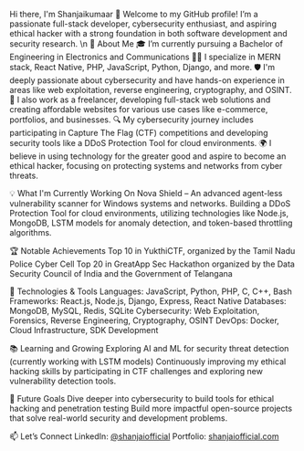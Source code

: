 
Hi there, I'm Shanjaikumaar 👋
Welcome to my GitHub profile! I’m a passionate full-stack developer, cybersecurity enthusiast, and aspiring ethical hacker with a strong foundation in both software development and security research.
\n
🚀 About Me
  🎓 I’m currently pursuing a Bachelor of Engineering in Electronics and Communications
  👨‍💻 I specialize in MERN stack, React Native, PHP, JavaScript, Python, Django, and more.
  🛡️ I'm deeply passionate about cybersecurity and have hands-on experience in areas like web exploitation, reverse engineering, cryptography, and OSINT.
  💼 I also work as a freelancer, developing full-stack web solutions and creating affordable websites for various use cases like e-commerce, portfolios, and businesses.
  🔍 My cybersecurity journey includes participating in Capture The Flag (CTF) competitions and developing security tools like a DDoS Protection Tool for cloud environments.
  🌍 I believe in using technology for the greater good and aspire to become an ethical hacker, focusing on protecting systems and networks from cyber threats.
  
💡 What I'm Currently Working On
  Nova Shield – An advanced agent-less vulnerability scanner for Windows systems and networks.
  Building a DDoS Protection Tool for cloud environments, utilizing technologies like Node.js, MongoDB, LSTM models for anomaly detection, and token-based throttling algorithms.
  
🏆 Notable Achievements
  Top 10 in YukthiCTF, organized by the Tamil Nadu Police Cyber Cell
  Top 20 in GreatApp Sec Hackathon organized by the Data Security Council of India and the Government of Telangana
  
🔧 Technologies & Tools
  Languages: JavaScript, Python, PHP, C, C++, Bash
  Frameworks: React.js, Node.js, Django, Express, React Native
  Databases: MongoDB, MySQL, Redis, SQLite
  Cybersecurity: Web Exploitation, Forensics, Reverse Engineering, Cryptography, OSINT
  DevOps: Docker, Cloud Infrastructure, SDK Development
  
📚 Learning and Growing
  Exploring AI and ML for security threat detection (currently working with LSTM models)
  Continuously improving my ethical hacking skills by participating in CTF challenges and exploring new vulnerability detection tools.
  
🎯 Future Goals
  Dive deeper into cybersecurity to build tools for ethical hacking and penetration testing
  Build more impactful open-source projects that solve real-world security and development problems.
  
📫 Let’s Connect
LinkedIn: [@shanjaiofficial](https://www.linkedin.com/in/shanjaiofficial)
Portfolio: [shanjaiofficial.com](https://shanjaiofficial.wuaze.com/)
